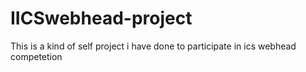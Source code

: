 # IICSwebhead-project
This is a kind of self project i have done to participate in ics webhead competetion
